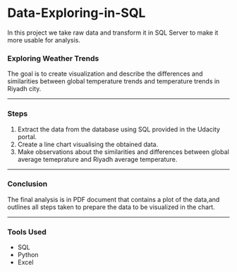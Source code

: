 # Data-Exploring-in-SQL
In this project we take raw data and transform it in SQL Server to make it more usable for analysis.

### Exploring Weather Trends
The goal is to create visualization and describe the differences and similarities between global temperature trends and temperature trends in Riyadh city.
****
### Steps

1. Extract the data from the database using SQL provided in the Udacity portal.
2. Create a line chart visualising the obtained data.
3. Make observations about the similarities and differences between global average temeprature and Riyadh average temperature.

****
### Conclusion
The final analysis is in PDF document that contains a plot of the data,and outlines all steps taken to prepare the data to be visualized in the chart.
****
### Tools Used

- SQL
- Python
- Excel
